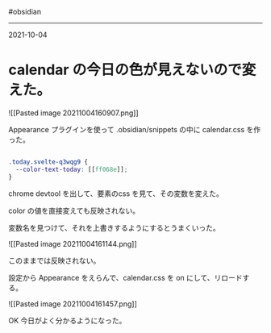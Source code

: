 #obsidian 

---
2021-10-04

# calendar の今日の色が見えないので変えた。


![[Pasted image 20211004160907.png]]

Appearance プラグインを使って .obsidian/snippets の中に calendar.css を作った。

```css

.today.svelte-q3wqg9 {
  --color-text-today: [[ff068e]];
}


```

chrome devtool を出して、要素のcss を見て、その変数を変えた。

color の値を直接変えても反映されない。

変数名を見つけて、それを上書きするようにするとうまくいった。

![[Pasted image 20211004161144.png]]


このままでは反映されない。

設定から Appearance をえらんで、calendar.css を on にして、リロードする。


![[Pasted image 20211004161457.png]]

OK 今日がよく分かるようになった。